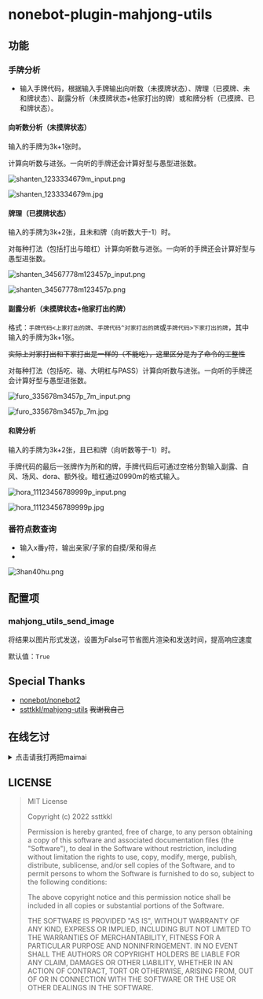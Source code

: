 nonebot-plugin-mahjong-utils
========

## 功能

### 手牌分析

- 输入手牌代码，根据输入手牌输出向听数（未摸牌状态）、牌理（已摸牌、未和牌状态）、副露分析（未摸牌状态+他家打出的牌）或和牌分析（已摸牌、已和牌状态）。

#### 向听数分析（未摸牌状态）

输入的手牌为3k+1张时。

计算向听数与进张。一向听的手牌还会计算好型与愚型进张数。

![shanten_1233334679m_input.png](img%2Fshanten_1233334679m_input.png)

![shanten_1233334679m.jpg](img%2Fshanten_1233334679m.jpg)

#### 牌理（已摸牌状态）

输入的手牌为3k+2张，且未和牌（向听数大于-1）时。

对每种打法（包括打出与暗杠）计算向听数与进张。一向听的手牌还会计算好型与愚型进张数。

![shanten_34567778m123457p_input.png](img%2Fshanten_34567778m123457p_input.png)

![shanten_34567778m123457p.png](img%2Fshanten_34567778m123457p.png)

#### 副露分析（未摸牌状态+他家打出的牌）

格式：`手牌代码<上家打出的牌`、`手牌代码^对家打出的牌`或`手牌代码>下家打出的牌`，其中输入的手牌为3k+1张。

~~实际上对家打出和下家打出是一样的（不能吃），这里区分是为了命令的工整性~~

对每种打法（包括吃、碰、大明杠与PASS）计算向听数与进张。一向听的手牌还会计算好型与愚型进张数。

![furo_335678m3457p_7m_input.png](img%2Ffuro_335678m3457p_7m_input.png)

![furo_335678m3457p_7m.jpg](img%2Ffuro_335678m3457p_7m.jpg)

#### 和牌分析

输入的手牌为3k+2张，且已和牌（向听数等于-1）时。

手牌代码的最后一张牌作为所和的牌，手牌代码后可通过空格分割输入副露、自风、场风、dora、额外役。暗杠通过0990m的格式输入。

![hora_11123456789999p_input.png](img%2Fhora_11123456789999p_input.png)

![hora_11123456789999p.jpg](img%2Fhora_11123456789999p.jpg)

### 番符点数查询

- 输入x番y符，输出亲家/子家的自摸/荣和得点
- 
![3han40hu.png](img%2F3han40hu.png)

## 配置项

### mahjong_utils_send_image

将结果以图片形式发送，设置为False可节省图片渲染和发送时间，提高响应速度

默认值：`True`

## Special Thanks

-  [nonebot/nonebot2](https://github.com/nonebot/nonebot2)
-  [ssttkkl/mahjong-utils](https://github.com/ssttkkl/mahjong-utils) ~~我谢我自己~~

## 在线乞讨

<details><summary>点击请我打两把maimai</summary>

![](https://github.com/ssttkkl/ssttkkl/blob/main/afdian-ssttkkl.jfif)

</details>

## LICENSE

> MIT License
> 
> Copyright (c) 2022 ssttkkl
> 
> Permission is hereby granted, free of charge, to any person obtaining a copy
of this software and associated documentation files (the "Software"), to deal
in the Software without restriction, including without limitation the rights
to use, copy, modify, merge, publish, distribute, sublicense, and/or sell
copies of the Software, and to permit persons to whom the Software is
furnished to do so, subject to the following conditions:
> 
> The above copyright notice and this permission notice shall be included in all
copies or substantial portions of the Software.
> 
> THE SOFTWARE IS PROVIDED "AS IS", WITHOUT WARRANTY OF ANY KIND, EXPRESS OR
IMPLIED, INCLUDING BUT NOT LIMITED TO THE WARRANTIES OF MERCHANTABILITY,
FITNESS FOR A PARTICULAR PURPOSE AND NONINFRINGEMENT. IN NO EVENT SHALL THE
AUTHORS OR COPYRIGHT HOLDERS BE LIABLE FOR ANY CLAIM, DAMAGES OR OTHER
LIABILITY, WHETHER IN AN ACTION OF CONTRACT, TORT OR OTHERWISE, ARISING FROM,
OUT OF OR IN CONNECTION WITH THE SOFTWARE OR THE USE OR OTHER DEALINGS IN THE
SOFTWARE.
